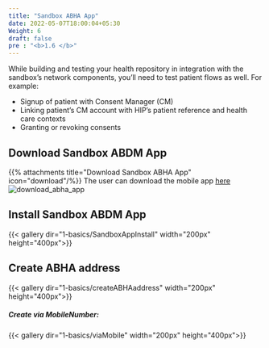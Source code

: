 ```yaml
---
title: "Sandbox ABHA App"
date: 2022-05-07T18:00:04+05:30
Weight: 6
draft: false
pre : "<b>1.6 </b>"
---
```


While building and testing your health repository in integration with the sandbox’s network components, you’ll need to test patient flows as well. For example:

- Signup of patient with Consent Manager (CM)
- Linking patient’s CM account with HIP’s patient reference and health care contexts
- Granting or revoking consents

## Download Sandbox ABDM App

{{% attachments title="Download Sandbox ABHA App" icon="download"/%}}
The user can download the mobile app [here](https://sandbox.abdm.gov.in/docs/phr_app)
![download_abha_app](../Download_sandbox_abha_app.png)

## Install Sandbox ABDM App
{{< gallery dir="1-basics/SandboxAppInstall" width="200px" height="400px">}} 

## Create ABHA address
{{< gallery dir="1-basics/createABHAaddress" width="200px" height="400px">}} 
 
##### Create via MobileNumber:
{{< gallery dir="1-basics/viaMobile" width="200px" height="400px">}} 

